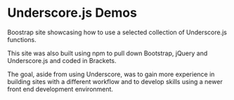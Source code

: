 # Underscore.js Demos

Boostrap site showcasing how to use a selected collection of Underscore.js functions.

This site was also built using npm to pull down Bootstrap, jQuery and Underscore.js and coded in Brackets.

The goal, aside from using Underscore, was to gain more experience in building sites with a different workflow and to develop skills using a newer front end development environment.
